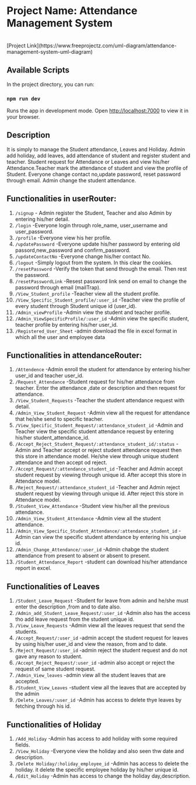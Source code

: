 # Project Name: Attendance Management System 
<br>
[Project Link](https://www.freeprojectz.com/uml-diagram/attendance-management-system-uml-diagram)

## Available Scripts
In the project directory, you can run:
### `npm run dev`
Runs the app in development mode.
Open [http://localhost:7000](http://localhost:7000) to view it in your browser.

## Description
It is simply to manage the Student attendance, Leaves and Holiday. Admin add holiday, add leaves, add attendance of student and register student and teacher. Student request for Attendance or Leaves and view his/her Attendance.Teacher mark the attendance of student and view the profile of Student. Everyone change contact no,update password, reset password through email. Admin change the student attendance.  

## Functionalities in userRouter:

1. `/signup` - Admin register the Student, Teacher and also Admin by entering his/her detail.
2. `/login` -Everyone login through role_name, user_username and user_password.
3. `/profile` -Everyone view his her profile.
4. `/updatePassword` -Everyone update his/her password by entering old passord,new_password and confirm_password.
5. `/updateContactNo` -Everyone change his/her contact No.
6. `/logout` -Simply logout from the system. In this clear the cookies.
7. `/resetPassword` -Verify the token that send through the email. Then rest the password.
8. `/resetPasswordLink` -Resest password link send on email to change the password through email (mailTrap).
9. `/View_Student_profile` -Teacher view all the student profile.
10. `/View_Specific_Student_profile/:user_id` -Teacher view the profile of every student through Student unique id (user_id).
11. `/Admin_viewProfile` -Admin view the student and teacher profile.
12. `/Admin_ViewSpecificProfile/:user_id` -Admin view the specific student, teacher profile by entering his/her user_id.
13. `/Registered_User_Sheet` -admin download the file in excel format in which all the user and employee data 

## Functionalities in attendanceRouter:

1. `/Attendence` -Admin enroll the student for attendance by entering his/her user_id and teacher user_id.
2. `/Request_Attendance` -Student request for his/her attendance from teacher. Enter the attendance ,date or description and then request for attendance.
3.  `/View_Student_Requests` -Teacher the student attendance request with detail.
4. `/Admin_View_Student_Request` -Admin view all the request for attendance that he/she send to specific teacher.
5. `/View_Specific_Student_Request/:attendance_student_id` -Admin and Teacher view the specific student attendance request by entering his/her student_attendance_id.
6. `/Accept_Reject_Student_Request/:attendance_student_id/:status` -Admin and Teacher accept or reject student attendance request then this store in attendance model. He/she view through unique student attendance and then accept od reject.
7. `/Accept_Request/:attendance_student_id` -Teacher and Admin accept student request by viewing through unique id. After accept this store in Attendance model.
8. `/Reject_Request/:attendance_student_id` -Teacher and Admin reject student request by viewing through unique id. After reject this store in Attendance model.
9. `/Student_View_Attendance` -Student view his/her all the previous attendance.
10. `/Admin_View_Student_Attendance` -Admin view all the student attendance.
11. `/Admin_View_Specific_Student_Attendance/:attendance_student_id` -Admin can view the specific student attendance by entering his unqiue id.
12. `/Admin_Change_Attendance/:user_id` -Admin chabge the student attendance from present to absent or absent to present.
13. `/Student_Attendance_Report` -student can download his/her attendance report in excel. 

## Functionalities of Leaves

1. `/Student_Leave_Request` -Student for leave from admin and he/she must enter the description ,from and to date also.
2. `/Admin_add_Student_Leave_Request/:user_id` -Admin also has the access tho add leave request from the student unique id.
3. `/View_Leave_Requests` -Admin view all the leaves request that send the students.
4. `/Accept_Request/:user_id` -admin accept the student request for leaves by using his/her user_id and view the reason, from and to date.
5. `/Reject_Request/:user_id` -admin reject the student request and do not gave any reason to student.
6. `/Accept_Reject_Request/:user_id` -admin also accept or reject the request of same student request.
7. `/Admin_View_leaves` -admin view all the student leaves that are accepted.
8. `/Student_View_Leaves` -student view all the leaves that are accepted by the admin
9. `/Delete_Leaves/:user_id` -Admin has access to delete thye leaves by fetching through his id.

## Functionalities of Holiday

1. `/Add_Holiday` -Admin has access to add holiday with some required fields.
2. `/View_Holiday` -Everyone view the holiday and also seen thw date and description.
3. `/Delete Holiday/:holiday_employee_id` -Admin has access to delete the holiday. it delete the specific employee holiday by his/her unique id.
4. `/Edit_Holiday` -Admin has access to change the holiday day,description.




